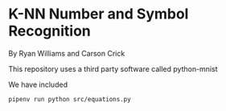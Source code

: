 # K-NN Number and Symbol Recognition
By Ryan Williams and Carson Crick

This repository uses a third party software called python-mnist

We have included 

`pipenv run python src/equations.py`